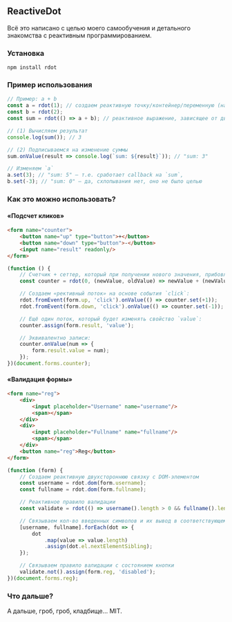 ReactiveDot
-----------
Всё это написано с целью моего самообучения и детального знакомства с реактивным программированием.


### Установка

`npm install rdot`


### Пример использования

```js
// Пример: a + b
const a = rdot(1); // создаем реактивную точку/контейнер/переменную (на самом делел простою функцию)
const b = rdot(2);
const sum = rdot(() => a + b); // реактивное выражение, зависящее от двух реактивных переменных

// (1) Вычисляем результат
console.log(sum()); // 3

// (2) Подписываемся на изменение суммы
sum.onValue(result => console.log(`sum: ${result}`)); // "sum: 3"

// Изменяем `a`
a.set(3); // "sum: 5" — т.е. сработает callback на `sum`,
b.set(-3); // "sum: 0" — да, схлопывания нет, оно не было целью
```


### Как это можно использовать?

#### «Подсчет кликов»
```html
<form name="counter">
	<button name="up" type="button">+</button>
	<button name="down" type="button">-</button>
	<input name="result" readonly/>
</form>
```

```js
(function () {
	// Счетчик + сеттер, который при получении нового значения, прибовляет к нему старое
	const counter = rdot(0, (newValue, oldValue) => newValue + (newValue||0));

	// Создаем «рективный поток» на основе события `click`:
	rdot.fromEvent(form.up, 'click').onValue(() => counter.set(+1));
	rdot.fromEvent(form.down, 'click').onValue(() => counter.set(-1));

	// Ещё один поток, который будет изменять свойство `value`:
	counter.assign(form.result, 'value');

	// Эквивалентно записи:
	counter.onValue(num => {
		form.result.value = num);
	});
})(document.forms.counter);
```


#### «Валидация формы»

```html
<form name="reg">
	<div>
		<input placeholder="Username" name="username"/>
		<span></span>
	</div>
	<div>
		<input placeholder="Fullname" name="fullname"/>
		<span></span>
	</div>
	<button name="reg">Reg</button>
</form>
```

```js
(function (form) {
	// Создаем реактивную двухстороннюю связку с DOM-элементом
	const username = rdot.dom(form.username);
	const fullname = rdot.dom(form.fullname);

	// Реактивное правило валидации
	const validate = rdot(() => username().length > 0 && fullname().length > 0);

	// Связываем кол-во введенных символов и их вывод в соответствующем DOM-элементе
	[username, fullname].forEach(dot => {
		dot
			.map(value => value.length)
			.assign(dot.el.nextElementSibling);
	});

	// Связываем правило валидации с состоянием кнопки
	validate.not().assign(form.reg, 'disabled');
})(document.forms.reg);
```


### Что дальше?

А дальше, гроб, гроб, кладбище... MIT.
